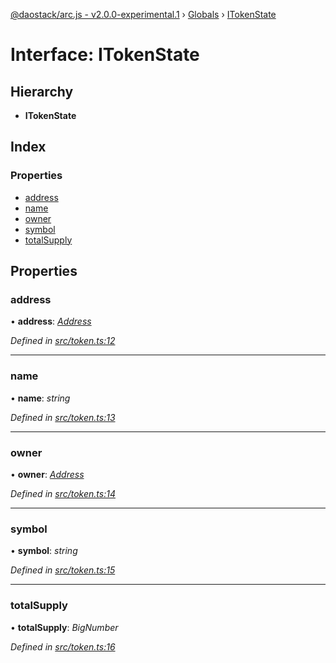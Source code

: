 [@daostack/arc.js - v2.0.0-experimental.1](../README.md) › [Globals](../globals.md) › [ITokenState](itokenstate.md)

# Interface: ITokenState

## Hierarchy

* **ITokenState**

## Index

### Properties

* [address](itokenstate.md#address)
* [name](itokenstate.md#name)
* [owner](itokenstate.md#owner)
* [symbol](itokenstate.md#symbol)
* [totalSupply](itokenstate.md#totalsupply)

## Properties

###  address

• **address**: *[Address](../globals.md#address)*

*Defined in [src/token.ts:12](https://github.com/daostack/arc.js/blob/6c661ff/src/token.ts#L12)*

___

###  name

• **name**: *string*

*Defined in [src/token.ts:13](https://github.com/daostack/arc.js/blob/6c661ff/src/token.ts#L13)*

___

###  owner

• **owner**: *[Address](../globals.md#address)*

*Defined in [src/token.ts:14](https://github.com/daostack/arc.js/blob/6c661ff/src/token.ts#L14)*

___

###  symbol

• **symbol**: *string*

*Defined in [src/token.ts:15](https://github.com/daostack/arc.js/blob/6c661ff/src/token.ts#L15)*

___

###  totalSupply

• **totalSupply**: *BigNumber*

*Defined in [src/token.ts:16](https://github.com/daostack/arc.js/blob/6c661ff/src/token.ts#L16)*
